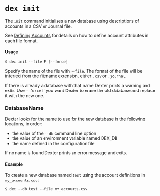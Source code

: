 # `dex init`

The `init` command initializes a new database using descriptions of accounts in a CSV or Journal file.

See [Defining Accounts](accounts.md) for details on how to define account attributes in each file format.

#### Usage


```
$ dex init --file F [--force]
```

Specify the name of the file with `--file`.
The format of the file will be inferred from the filename extension, either `.csv` or `.journal`.

If there is already a database with that name Dexter prints a warning and exits.
Use `--force` if you want Dexter to erase the old database and replace it with the new one.

### Database Name

Dexter looks for the name to use for the new database in the following locations, in order:

* the value of the `--db` command line option
* the value of an environment variable named DEX_DB
* the name defined in the configuration file

If no name is found Dexter prints an error message and exits.

#### Example

To create a new database named `test` using the account definitions in `my_accounts.csv`:
```shell
$ dex --db test --file my_accounts.csv
```

